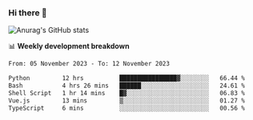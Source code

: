 ### Hi there 👋
![Anurag's GitHub stats](https://github-readme-stats.vercel.app/api?username=jami1024&show_icons=true&theme=radical)

📊 **Weekly development breakdown**
<!--START_SECTION:waka-->

```txt
From: 05 November 2023 - To: 12 November 2023

Python         12 hrs          ████████████████▓░░░░░░░░   66.44 %
Bash           4 hrs 26 mins   ██████░░░░░░░░░░░░░░░░░░░   24.61 %
Shell Script   1 hr 14 mins    █▓░░░░░░░░░░░░░░░░░░░░░░░   06.83 %
Vue.js         13 mins         ▒░░░░░░░░░░░░░░░░░░░░░░░░   01.27 %
TypeScript     6 mins          ░░░░░░░░░░░░░░░░░░░░░░░░░   00.56 %
```

<!--END_SECTION:waka-->
<!--
**jami1024/jami1024** is a ✨ _special_ ✨ repository because its `README.md` (this file) appears on your GitHub profile.

Here are some ideas to get you started:

- 🔭 I’m currently working on ...
- 🌱 I’m currently learning ...
- 👯 I’m looking to collaborate on ...
- 🤔 I’m looking for help with ...
- 💬 Ask me about ...
- 📫 How to reach me: ...
- 😄 Pronouns: ...
- ⚡ Fun fact: ...
-->
